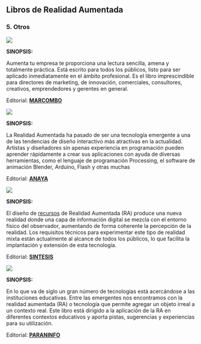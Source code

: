 ## Libros de Realidad Aumentada

### 5\. Otros

![](https://moodle.catedu.es/pluginfile.php/31204/mod_book/chapter/450/9788426726186.jpg)

****SINOPSIS**:**

Aumenta tu empresa te proporciona una lectura sencilla, amena y totalmente práctica. Está escrito para todos los públicos, listo para ser aplicado inmediatamente en el ámbito profesional. Es el libro imprescindible para directores de marketing, de innovación, comerciales, consultores, creativos, emprendedores y gerentes en general.

  

Editorial: **[MARCOMBO](https://www.marcombo.com/aumenta-tu-empresa-con-la-realidad-aumentada-y-la-realidad-virtual-9788426726186/)**

  

![](https://moodle.catedu.es/pluginfile.php/31204/mod_book/chapter/450/51baqtsKrzL._SX387_BO1%2C204%2C203%2C200_.jpg)

****SINOPSIS**:**

La Realidad Aumentada ha pasado de ser una tecnología emergente a una de las tendencias de diseño interactivo más atractivas en la actualidad. Artistas y diseñadores sin apenas experiencia en programación pueden aprender rápidamente a crear sus aplicaciones con ayuda de diversas herramientas, como el lenguaje de programación Processing, el software de animación Blender, Arduino, Flash y otras muchas  
  

Editorial: **[ANAYA](https://www.amazon.es/Realidad-Aumentada-propias-aplicaciones-Especiales/dp/8441531277/ref=pd_sim_14_3?_encoding=UTF8&pd_rd_i=8441531277&pd_rd_r=3bfbb775-0ad3-11e9-84a0-81207e864361&pd_rd_w=dL9aQ&pd_rd_wg=R1vwG&pf_rd_p=cc1fdbc2-a24a-4df6-8bce-e68491d548ae&pf_rd_r=J904VQPP8DDRBT13AWJT&psc=1&refRID=J904VQPP8DDRBT13AWJT)**

  

  

![](https://moodle.catedu.es/pluginfile.php/31204/mod_book/chapter/450/51Oxu4zLQFL._SX401_BO1%2C204%2C203%2C200_.jpg)

****SINOPSIS**:**

El diseño de [recursos](https://moodle.catedu.es/mod/book/view.php?id=995 "Recursos") de Realidad Aumentada (RA) produce una nueva realidad donde una capa de información digital se mezcla con el entorno físico del observador, aumentando de forma coherente la percepción de la realidad. Los requisitos técnicos para experimentar este tipo de realidad mixta están actualmente al alcance de todos los públicos, lo que facilita la implantación y extensión de esta tecnología.  
  

Editorial: **[SINTESIS](https://www.amazon.es/aumentada-Tecnolog%C3%ADa-formaci%C3%B3n-Educaci%C3%B3n-Educativa/dp/8490772584)**

  

  

![](https://moodle.catedu.es/pluginfile.php/31204/mod_book/chapter/450/recursos.paraninfo.jpg)

****SINOPSIS**:**

En lo que va de siglo un gran número de tecnologías está acercándose a las instituciones educativas. Entre las emergentes nos encontramos con la realidad aumentada (RA) o tecnología que permite agregar un objeto irreal a un contexto real. Este libro está dirigido a la aplicación de la RA en diferentes contextos educativos y aporta pistas, sugerencias y experiencias para su utilización.

Editorial: **[PARANINFO](https://www.paraninfo.es/catalogo/9788428340700/la-realidad-aumentada-como-herramienta-educativa)**